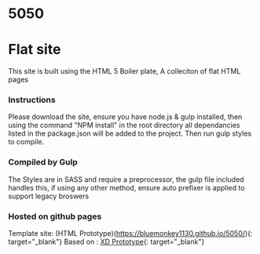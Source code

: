 # 5050
# Flat site
This site is built using the HTML 5 Boiler plate, A colleciton of flat HTML pages

### Instructions
Please download the site, ensure you have node.js & gulp installed, then using the command "NPM install" in the root directory all dependancies listed in the package.json will be added to the project. Then run gulp styles to compile.

### Compiled by Gulp
The Styles are in SASS and require a preprocessor, the gulp file included handles this, if using any other method, ensure auto prefixer is applied to support legacy broswers

### Hosted on github pages
Template site: (HTML Prototype)(https://bluemonkey1130.github.io/5050/){: target="_blank"}
Based on : [XD Prototype](https://xd.adobe.com/view/0a6f8619-b032-4805-47aa-d4124d8b24d3-7c5e/){: target="_blank"}
